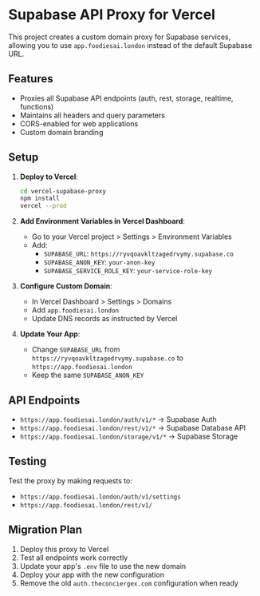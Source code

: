 # Supabase API Proxy for Vercel

This project creates a custom domain proxy for Supabase services, allowing you to use `app.foodiesai.london` instead of the default Supabase URL.

## Features

- Proxies all Supabase API endpoints (auth, rest, storage, realtime, functions)
- Maintains all headers and query parameters
- CORS-enabled for web applications
- Custom domain branding

## Setup

1. **Deploy to Vercel**:
   ```bash
   cd vercel-supabase-proxy
   npm install
   vercel --prod
   ```

2. **Add Environment Variables in Vercel Dashboard**:
   - Go to your Vercel project > Settings > Environment Variables
   - Add:
     - `SUPABASE_URL`: `https://ryvqoavkltzagedrvymy.supabase.co`
     - `SUPABASE_ANON_KEY`: `your-anon-key`
     - `SUPABASE_SERVICE_ROLE_KEY`: `your-service-role-key`

3. **Configure Custom Domain**:
   - In Vercel Dashboard > Settings > Domains
   - Add `app.foodiesai.london`
   - Update DNS records as instructed by Vercel

4. **Update Your App**:
   - Change `SUPABASE_URL` from `https://ryvqoavkltzagedrvymy.supabase.co` to `https://app.foodiesai.london`
   - Keep the same `SUPABASE_ANON_KEY`

## API Endpoints

- `https://app.foodiesai.london/auth/v1/*` → Supabase Auth
- `https://app.foodiesai.london/rest/v1/*` → Supabase Database API
- `https://app.foodiesai.london/storage/v1/*` → Supabase Storage

## Testing

Test the proxy by making requests to:
- `https://app.foodiesai.london/auth/v1/settings`
- `https://app.foodiesai.london/rest/v1/`

## Migration Plan

1. Deploy this proxy to Vercel
2. Test all endpoints work correctly
3. Update your app's `.env` file to use the new domain
4. Deploy your app with the new configuration
5. Remove the old `auth.theconciergex.com` configuration when ready